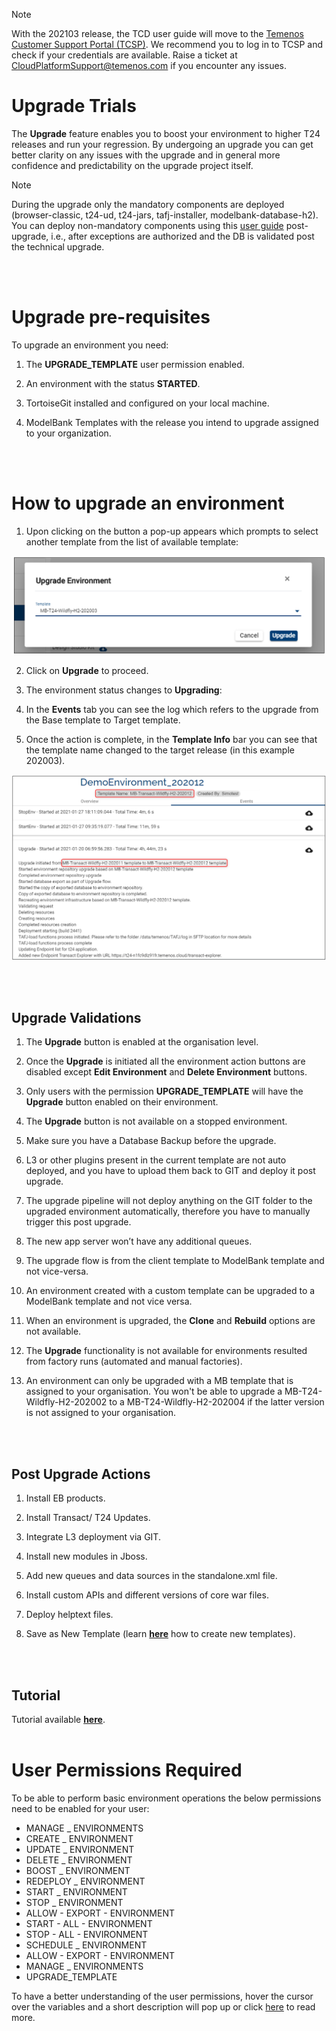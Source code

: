 > [!Note]
>  With the 202103 release, the TCD user guide will move to the [Temenos Customer Support Portal (TCSP)](https://tcsp.temenos.com/TCD/Modules/TemenosContinuousDeployment/Overview/Overview.htm). We recommend you to log in to TCSP and check if your credentials are available. Raise a ticket at [CloudPlatformSupport@temenos.com](CloudPlatformSupport@temenos.com) if you encounter any issues.

# Upgrade Trials


The **Upgrade** feature enables you to boost your environment to higher T24 releases and run your regression. By undergoing an upgrade you can get better clarity on any issues with the upgrade and in general more confidence and predictability on the upgrade project itself.
 
> [!Note]
>  During the upgrade only the mandatory components are deployed (browser-classic, t24-ud, t24-jars, tafj-installer, modelbank-database-h2). You can deploy non-mandatory components using this [user guide](http://documentation.temenos.cloud/home/techguides/deploy-an-update-to-an-existing-environment.html) post-upgrade, i.e., after exceptions are authorized and the DB is validated post the technical upgrade.
>  
<br>
</br>

# Upgrade pre-requisites #

To upgrade an environment you need:

1. The **UPGRADE_TEMPLATE** user permission enabled​.

2. An environment with the status **STARTED**. ​

3. TortoiseGit installed and configured on your local machine​.

4. ModelBank Templates with the release you intend to upgrade assigned to your organization.

<br>
</br>

# How to upgrade an environment #

1. Upon clicking on the button a pop-up appears which prompts to select another template from the list of available template:

 ![](./images/environment-upgrade-button.png) 

2. Click on **Upgrade** to proceed.

3. The environment status changes to **Upgrading**:

4. In the **Events** tab you can see the log which refers to the upgrade from the Base template to Target template.

5. Once the action is complete, in the **Template Info** bar you can see that the template name changed to the target release (in this example 202003).

 ![](./images/upgraded-environment.png) 

<br>
</br>

##   Upgrade Validations ##

1. The **Upgrade** button is enabled at the organisation level.

2. Once the **Upgrade** is initiated all the environment action buttons are disabled except **Edit Environment** and **Delete Environment** buttons.
 
3. Only users with the permission **UPGRADE_TEMPLATE** will have the **Upgrade** button enabled on their environment.

4. The **Upgrade** button is not available on a stopped environment.

5. Make sure you have a Database Backup before the upgrade.

6. L3 or other plugins present in the current template are not auto deployed, and you have to upload them back to GIT and deploy it post upgrade.

7. The upgrade pipeline will not deploy anything on the GIT folder to the upgraded environment automatically, therefore you have to manually trigger this post upgrade.

8. The new app server won’t have any additional queues.

9. The upgrade flow is from the client template to ModelBank template and not vice-versa.

10. An environment created with a custom template can be upgraded to a ModelBank template and not vice versa.

11. When an environment is upgraded, the **Clone** and **Rebuild** options are not available.

12. The **Upgrade** functionality is not available for environments resulted from factory runs (automated and manual factories).

13. An environment can only be upgraded with a MB template that is assigned to your organisation. You won't be able to upgrade a MB-T24-Wildfly-H2-202002 to a MB-T24-Wildfly-H2-202004 if the latter version is not assigned to your organisation. 

<br>
</br>

## Post Upgrade Actions ##

1. Install EB products.

2. Install Transact/ T24 Updates.

3. Integrate L3 deployment via GIT​.

4. Install new modules in Jboss​.

5. Add new queues and data sources in the standalone.xml file​.

6. Install custom APIs and different versions of core war files​.

7. Deploy helptext files​.

8. Save as New Template (learn [**here**](http://documentation.temenos.cloud/home/techguides/save-as-new-template.html?q=save) how to create new templates).


<br>
</br>

## Tutorial ##

Tutorial available [**here**](https://www.youtube.com/watch?v=R4J4P-SlJ6Q&feature=youtu.be).
<br>
</br>

# User Permissions Required
To be able to perform basic  environment operations the below permissions need to be enabled for your user:

- MANAGE _ ENVIRONMENTS
- CREATE _ ENVIRONMENT
- UPDATE _ ENVIRONMENT
- DELETE _ ENVIRONMENT
- BOOST _ ENVIRONMENT
- REDEPLOY _ ENVIRONMENT
- START _ ENVIRONMENT
- STOP _ ENVIRONMENT
- ALLOW -  EXPORT  - ENVIRONMENT
- START -  ALL  - ENVIRONMENT
- STOP -  ALL  - ENVIRONMENT
- SCHEDULE _ ENVIRONMENT
- ALLOW - EXPORT - ENVIRONMENT
- MANAGE _ ENVIRONMENTS
- UPGRADE_TEMPLATE

To have a better understanding of the user permissions, hover the cursor over the variables and a short description will pop up or click [here](http://documentation.temenos.cloud/home/techguides/user-permissions) to read more.

